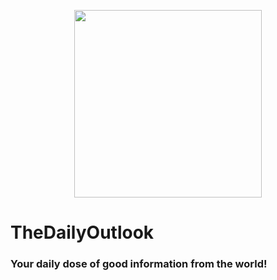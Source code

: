 <p align="center">
<img src="https://media.giphy.com/media/UOdoMz3baCENO/giphy.gif" width="300"/>
</p>

# TheDailyOutlook

### Your daily dose of good information from the world! 
